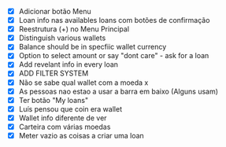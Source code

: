 - [x] Adicionar botão Menu
- [x] Loan info nas availables loans com botões de confirmação
- [x] Reestrutura (+) no Menu Principal
- [x] Distinguish various wallets
- [x] Balance should be in specfiic wallet currency
- [x] Option to select amount or say "dont care" - ask for a loan
- [x] Add revelant info in every loan
- [x] ADD FILTER SYSTEM
- [x] Não se sabe qual wallet com a moeda x
- [x] As pessoas nao estao a usar a barra em baixo (Alguns usam)
- [x] Ter botão "My loans"
- [x] Luís pensou que coin era wallet
- [x] Wallet info diferente de ver
- [x] Carteira com várias moedas
- [x] Meter vazio as coisas a criar uma loan
